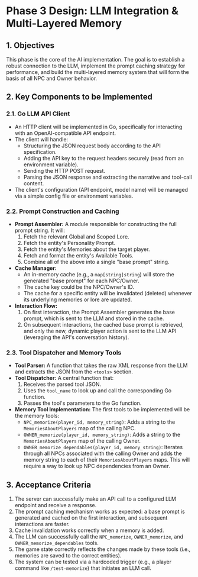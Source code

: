 # Phase 3 Design: LLM Integration & Multi-Layered Memory

## 1. Objectives

This phase is the core of the AI implementation. The goal is to establish a robust connection to the LLM, implement the prompt caching strategy for performance, and build the multi-layered memory system that will form the basis of all NPC and Owner behavior.

## 2. Key Components to be Implemented

### 2.1. Go LLM API Client

*   An HTTP client will be implemented in Go, specifically for interacting with an OpenAI-compatible API endpoint.
*   The client will handle:
    *   Structuring the JSON request body according to the API specification.
    *   Adding the API key to the request headers securely (read from an environment variable).
    *   Sending the HTTP POST request.
    *   Parsing the JSON response and extracting the narrative and tool-call content.
*   The client's configuration (API endpoint, model name) will be managed via a simple config file or environment variables.

### 2.2. Prompt Construction and Caching

*   **Prompt Assembler:** A module responsible for constructing the full prompt string. It will:
    1.  Fetch the relevant Global and Scoped Lore.
    2.  Fetch the entity's Personality Prompt.
    3.  Fetch the entity's Memories about the target player.
    4.  Fetch and format the entity's Available Tools.
    5.  Combine all of the above into a single "base prompt" string.
*   **Cache Manager:**
    *   An in-memory cache (e.g., a `map[string]string`) will store the generated "base prompt" for each NPC/Owner.
    *   The cache key could be the NPC/Owner's ID.
    *   The cache for a specific entity will be invalidated (deleted) whenever its underlying memories or lore are updated.
*   **Interaction Flow:**
    1.  On first interaction, the Prompt Assembler generates the base prompt, which is sent to the LLM and stored in the cache.
    2.  On subsequent interactions, the cached base prompt is retrieved, and only the new, dynamic player action is sent to the LLM API (leveraging the API's conversation history).

### 2.3. Tool Dispatcher and Memory Tools

*   **Tool Parser:** A function that takes the raw XML response from the LLM and extracts the JSON from the `<tools>` section.
*   **Tool Dispatcher:** A central function that:
    1.  Receives the parsed tool JSON.
    2.  Uses the `tool_name` to look up and call the corresponding Go function.
    3.  Passes the tool's parameters to the Go function.
*   **Memory Tool Implementation:** The first tools to be implemented will be the memory tools:
    *   `NPC_memorize(player_id, memory_string)`: Adds a string to the `MemoriesAboutPlayers` map of the calling NPC.
    *   `OWNER_memorize(player_id, memory_string)`: Adds a string to the `MemoriesAboutPlayers` map of the calling Owner.
    *   `OWNER_memorize_dependables(player_id, memory_string)`: Iterates through all NPCs associated with the calling Owner and adds the memory string to each of their `MemoriesAboutPlayers` maps. This will require a way to look up NPC dependencies from an Owner.

## 3. Acceptance Criteria

1.  The server can successfully make an API call to a configured LLM endpoint and receive a response.
2.  The prompt caching mechanism works as expected: a base prompt is generated and cached on the first interaction, and subsequent interactions are faster.
3.  Cache invalidation works correctly when a memory is added.
4.  The LLM can successfully call the `NPC_memorize`, `OWNER_memorize`, and `OWNER_memorize_dependables` tools.
5.  The game state correctly reflects the changes made by these tools (i.e., memories are saved to the correct entities).
6.  The system can be tested via a hardcoded trigger (e.g., a player command like `/test-memorize`) that initiates an LLM call.
